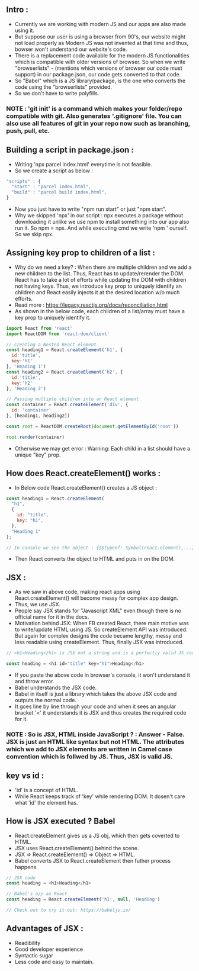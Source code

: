 ## Intro :

- Currently we are working with modern JS and our apps are also made using it.
- But suppose our user is using a browser from 90's, our website might not load properly as Modern JS was not invented at that time and thus, bowser won't understand our website's code.
- There is a replacement code available for the modern JS functionalities which is compatible with older versions of browser. So when we write "browserlists" - (mentions which versions of browser our code must support) in our package.json, our code gets converted to that code.
- So "Babel" which is a JS library/package, is the one who converts the code using the "browserlists" provided.
- So we don't have to write polyfills.

### NOTE : 'git init' is a command which makes your folder/repo compatible with git. Also generates '.gitignore' file. You can also use all features of git in your repo now such as branching, push, pull, etc.

## Building a script in package.json :

- Writing 'npx parcel index.html' everytime is not feasible.
- So we create a script as below :
```js
"scripts" : {
  "start" : "parcel index.html",
  "build" : "parcel build index.html",
}
```
- Now you just have to write "npm run start" or just "npm start".
- Why we skipped 'npx' in our script : npx executes a package without downloading it unlike we use npm to install something into our app also run it. So npm = npx. And while executing cmd we write 'npm ' ourself. So we skip npx.

## Assigning key prop to children of a list :

- Why do we need a key? : When there are multiple children and we add a new children to the list. Thus, React has to update/rerender the DOM. React has to take a lot of efforts while updating the DOM with children not having keys. Thus, we introduce key prop to uniquely identify an children and React easily injects it at the desired location w/o much efforts.
- Read more : https://legacy.reactjs.org/docs/reconciliation.html
- As shown in the below code, each children of a list/array must have a key prop to uniquely identify it.

```js
import React from 'react'
import ReactDOM from 'react-dom/client'

// creating a Nested React element
const heading1 = React.createElement('h1', {
  id:'title',
  key:'h1'
}, 'Heading 1') 
const heading2 = React.createElement('h2', {
  id:'title', 
  key:'h2'
}, 'Heading 2')

// Passing multiple children into an React element
const container = React.createElement('div', {
  id: 'container'
}, [heading1, heading2])

const root = ReactDOM.createRoot(document.getElementById('root'))

root.render(container)
```
- Otherwise we may get error : Warning: Each child in a list should have a unique "key" prop.

## How does React.createElement() works :

- In Below code React.createElement() creates a JS object :

```js
const heading1 = React.createElement(
  "h1",
  {
    id: "title",
    key: "h1",
  },
  "Heading 1"
);

// In console we see the object : {$$typeof: Symbol(react.element),...}
```
- Then React converts the object to HTML and puts in on the DOM.

## JSX : 

- As we saw in above code, making react apps using React.createElement() will become messy for complex app design.
- Thus, we use JSX.
- People say JSX stands for "Javascript XML" even though there is no official name for it in the docs.
- Motivation behind JSX: When FB created React, there main motive was to write/update HTML using JS. So createElement API was introduced. But again for complex designs the code became lengthy, messy and less readable using createElement. Thus, finally JSX was introduced.

```js
// <h1>Heading</h1> is JSX not a string and is a perfectly valid JS code.

const heading = <h1 id="title" key="h1">Heading</h1>
```
- If you paste the above code in browser's console, it won't understand it and throw error.
- Babel understands the JSX code.
- Babel in itself is just a library which takes the above JSX code and outputs the normal code.
- It goes line by line through your code and when it sees an angular bracket '<' it understands it is JSX and thus creates the required code for it.

### NOTE : So is JSX, HTML inside JavaScript ? : Answer - False. JSX is just an HTML like syntax but not HTML. The attributes which we add to JSX elements are written in Camel case convention which is follwed by JS. Thus, JSX is valid JS.

## key vs id :

- 'id' is a concept of HTML.
- While React keeps track of 'key' while rendering DOM. It dosen't care what 'id' the element has.

## How is JSX executed ? Babel

- React.createElement gives us a JS obj, which then gets coverted to HTML.
- JSX uses React.createElement() behind the scene.
- JSX => React.createElement() => Object => HTML.
- Babel converts JSX to React.createElement then futher process happens.

```js
// JSX code
const heading = <h1>Heading</h1>

// Babel's o/p as React
const heading = React.createElement('h1', null, 'Heading')

// Check out to try it out: https://babeljs.io/
```

## Advantages of JSX :

- Readibility
- Good developer experience
- Syntactic sugar
- Less code and easy to maintain.











